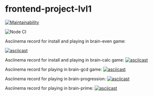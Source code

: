 # frontend-project-lvl1

[![Maintainability](https://api.codeclimate.com/v1/badges/a99a88d28ad37a79dbf6/maintainability)](https://codeclimate.com/github/codeclimate/codeclimate/maintainability)

![Node CI](https://github.com/YaAleksey/frontend-project-lvl1/workflows/Node%20CI/badge.svg)

Asciinema record for install and playing in brain-even game:

[![asciicast](https://asciinema.org/a/2O1ubVw3XMXDQGCcAjrZMdhdS.svg)](https://asciinema.org/a/2O1ubVw3XMXDQGCcAjrZMdhdS)

Asciinema record for install and playing in brain-calc game:
[![asciicast](https://asciinema.org/a/Tn6YGgoytJG62IgAHuzHv0qxp.svg)](https://asciinema.org/a/Tn6YGgoytJG62IgAHuzHv0qxp)

Asciinema record for playing in brain-gcd game:
[![asciicast](https://asciinema.org/a/FVh5StNXMnkRiNftZmZU7eMIQ.svg)](https://asciinema.org/a/FVh5StNXMnkRiNftZmZU7eMIQ)

Asciinema record for playing in brain-progression:
[![asciicast](https://asciinema.org/a/ocDJXLcPzrYnOa7nHhPZN5bf0.svg)](https://asciinema.org/a/ocDJXLcPzrYnOa7nHhPZN5bf0)

Asciinema record for playing in brain-prime:
[![asciicast](https://asciinema.org/a/kLChAPgWR38jlkCgisktcRr2a.svg)](https://asciinema.org/a/kLChAPgWR38jlkCgisktcRr2a)
